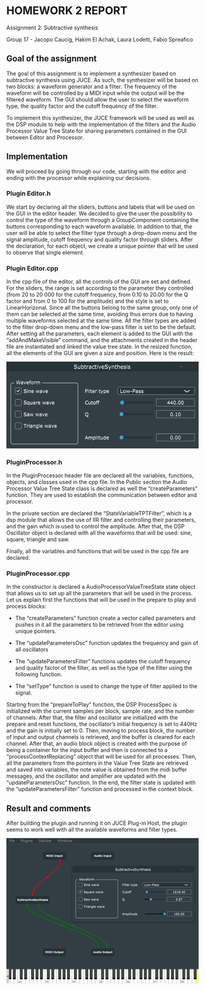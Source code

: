 # HOMEWORK 2 REPORT
Assignment 2: Subtractive synthesis

Group 17 - Jacopo Caucig, Hakim El Achak, Laura Lodetti, Fabio Spreafico

## Goal of the assignment

The goal of this assignment is to implement a synthesizer based on subtractive synthesis using JUCE. As such, the synthesizer will be based on two blocks: a waveform generator and a filter.
The frequency of the waveform will be controlled by a MIDI input while the output will be the filtered waveform. The GUI should allow the user to select the waveform type, the quality factor and the cutoff frequency of the filter.

To implement this synthesizer, the JUCE framework will be used as well as the DSP module to help with the implementation of the filters and the Audio Processor Value Tree State for sharing parameters contained in the GUI between Editor and Processor.

## Implementation

We will proceed by going through our code, starting with the editor and ending with the processor while explaining our decisions.


### Plugin Editor.h

We start by declaring all the sliders, buttons and labels that will be used on the GUI in the editor header. We decided to give the user the possibility to control the type of the waveform through a GroupComponent containing the buttons corresponding to each waveform available. In addition to that, the user will be able to select the filter type through a drop-down menu and the signal amplitude, cutoff frequency and quality factor through sliders. After the declaration, for each object, we create a unique pointer that will be used to observe that single element.


### Plugin Editor.cpp

In the cpp file of the editor, all the controls of the GUI are set and defined. For the sliders, the range is set according to the parameter they controlled (from 20 to 20 000 for the cutoff frequency, from 0.10 to 20.00 for the Q factor and from 0 to 100 for the amplitude) and the style is set to LinearHorizonal. Since all the buttons belong to the same group, only one of them can be selected at the same time, avoiding thus errors due to having multiple waveforms selected at the same time. All the filter types are added to the filter drop-down menu and the low-pass filter is set to be the default.
After setting all the parameters, each element is added to the GUI with the “addAndMakeVisible” command, and the attachments created in the header file are instantiated and linked the value tree state.
In the resized function, all the elements of the GUI are given a size and position. Here is the result:

![Screenshot](screenshots/GUI.png)


### PluginProcessor.h

In the PluginProcessor header file are declared all the variables, functions, objects, and classes used in the cpp file. In the Public section the Audio Processor Value Tree State class is declared as well the “createParameters” function. They are used to establish the communication between editor and processor.

In the private section are declared the “StateVariableTPTFilter”, which is a dsp module that allows the use of IIR filter and controlling their parameters, and the gain which is used to control the amplitude. After that, the DSP Oscillator object is declared with all the waveforms that will be used: sine, square, triangle and saw.

Finally, all the variables and functions that will be used in the cpp file are declared.


### PluginProcessor.cpp

In the constructor is declared a AudioProcessorValueTreeState state object that allows us to set up all the parameters that will be used in the process.
Let us explain first the functions that will be used in the prepare to play and process blocks:

-	The “createParameters” function create a vector called parameters and pushes in it all the parameters to be retrieved from the editor using unique pointers.

-	The “updateParametersOsc” function updates the frequency and gain of all oscillators

-	The “updateParametersFilter” functions updates the cutoff frequency and quality factor of the filter, as well as the type of the filter using the following function.

-	The “setType” function is used to change the type of filter applied to the signal.

Starting from the “prepareToPlay” function, the DSP ProcessSpec is initialized with the current samples per block, sample rate, and the number of channels. After that, the filter and oscillator are initialized with the prepare and reset functions, the oscillator’s initial frequency is set to 440Hz and the gain is initially set to 0.
Then, moving to process block, the number of input and output channels is retrieved, and the buffer is cleared for each channel. After that, an audio block object is created with the purpose of being a container for the input buffer and then is connected to a “processContextReplacing” object that will be used for all processes.
Then, all the parameters from the pointers in the Value Tree State are retrieved and saved into variables, the note value is obtained from the midi buffer messages, and the oscillator and amplifier are updated with the “updateParametersOsc” function. In the end, the filter state is updated with the “updateParametersFilter” function and processed in the context block.

## Result and comments

After building the plugin and running it on JUCE Plug-in Host, the plugin seems to work well with all the available waveforms and filter types.

![Screenshot](screenshots/test.png)

